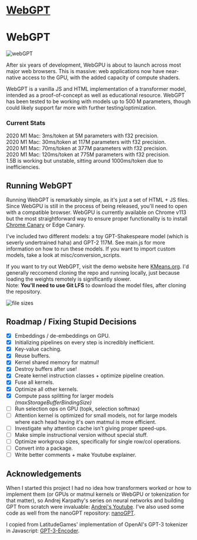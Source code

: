 # [WebGPT](https://github.com/0hq/WebGPT)

# WebGPT

![webGPT](other/misc/header.png)

After six years of development, WebGPU is about to launch across most major web browsers. This is massive: web applications now have near-native access to the GPU, with the added capacity of compute shaders.

WebGPT is a vanilla JS and HTML implementation of a transformer model, intended as a proof-of-concept as well as educational resource. WebGPT has been tested to be working with models up to 500 M parameters, though could likely support far more with further testing/optimization.

### Current Stats
2020 M1 Mac: 3ms/token at 5M parameters with f32 precision.  
2020 M1 Mac: 30ms/token at 117M parameters with f32 precision.  
2020 M1 Mac: 70ms/token at 377M parameters with f32 precision.  
2020 M1 Mac: 120ms/token at 775M parameters with f32 precision.  
1.5B is working but unstable, sitting around 1000ms/token due to inefficiencies.  

## Running WebGPT

Running WebGPT is remarkably simple, as it's just a set of HTML + JS files. Since WebGPU is still in the process of being released, you'll need to open with a compatible browser. WebGPU is currently available on Chrome v113 but the most straightforward way to ensure proper functionality is to install [Chrome Canary](https://www.google.com/chrome/canary/) or Edge Canary.

I've included two different models: a toy GPT-Shakespeare model (which is severly undertrained haha) and GPT-2 117M. See main.js for more information on how to run these models. If you want to import custom models, take a look at misc/conversion_scripts.

If you want to try out WebGPT, visit the demo website here [KMeans.org](https://www.kmeans.org). I'd generally reccomend cloning the repo and running locally, just because loading the weights remotely is significantly slower.  
Note: **You'll need to use Git LFS** to download the model files, after cloning the repository.

![file sizes](other/misc/files.png)

## Roadmap / Fixing Stupid Decisions

- [x] Embeddings / de-embeddings on GPU.
- [x] Initializing pipelines on every step is incredibly inefficient.
- [x] Key-value caching.
- [x] Reuse buffers.
- [x] Kernel shared memory for matmul!
- [x] Destroy buffers after use!
- [x] Create kernel instruction classes + optimize pipeline creation.
- [X] Fuse all kernels.
- [X] Optimize all other kernels.
- [X] Compute pass splitting for larger models _(maxStorageBufferBindingSize)_
- [ ] Run selection ops on GPU (topk, selection softmax)
- [ ] Attention kernel is optimized for small models, not for large models where each head having it's own matmul is more efficient.
- [ ] Investigate why attention cache isn't giving proper speed-ups.
- [ ] Make simple instructional version without special stuff.
- [ ] Optimize workgroup sizes, specifically for single row/col operations.
- [ ] Convert into a package.
- [ ] Write better comments + make Youtube explainer.

## Acknowledgements

When I started this project I had no idea how transformers worked or how to implement them (or GPUs or matmul kernels or WebGPU or tokenization for that matter), so Andrej Karpathy's series on neural networks and building GPT from scratch were invaluable: [Andrej's Youtube](https://www.youtube.com/@AndrejKarpathy). I've also used some code as well from the nanoGPT repository: [nanoGPT](https://github.com/karpathy/nanoGPT).

I copied from LatitudeGames' implementation of OpenAI's GPT-3 tokenizer in Javascript: [GPT-3-Encoder](https://github.com/latitudegames/GPT-3-Encoder).
